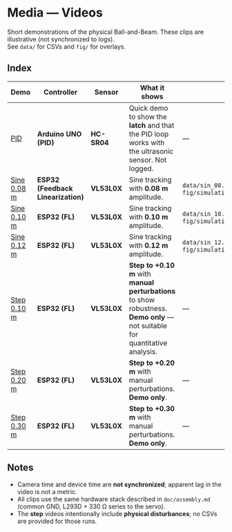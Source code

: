 # Media — Videos

Short demonstrations of the physical Ball-and-Beam. These clips are illustrative (not synchronized to logs).  
See `data/` for CSVs and `fig/` for overlays.

## Index

| Demo                                                                                  | Controller                         | Sensor      | What it shows                                                                                                                 | Linked data                                                  |
| ------------------------------------------------------------------------------------- | ----------------------------------- | ----------- | ----------------------------------------------------------------------------------------------------------------------------- | ------------------------------------------------------------ |
| [PID](PID/)                                                                           | **Arduino UNO (PID)**              | **HC-SR04** | Quick demo to show the **latch** and that the PID loop works with the ultrasonic sensor. Not logged.                          | —                                                            |
| [Sine 0.08 m](Sine/8cm/)                                                               | **ESP32 (Feedback Linearization)** | **VL53L0X** | Sine tracking with **0.08 m** amplitude.                                                                                      | `data/sin_08.csv`, `fig/simulation_vs_measured_sine08cm.png` |
| [Sine 0.10 m](Sine/10cm/)                                                              | **ESP32 (FL)**                     | **VL53L0X** | Sine tracking with **0.10 m** amplitude.                                                                                      | `data/sin_10.csv`, `fig/simulation_vs_measured_sine10cm.png` |
| [Sine 0.12 m](Sine/12cm/)                                                              | **ESP32 (FL)**                     | **VL53L0X** | Sine tracking with **0.12 m** amplitude.                                                                                      | `data/sin_12.csv`, `fig/simulation_vs_measured_sine12cm.png` |
| [Step 0.10 m](Step/10cm/)                                                              | **ESP32 (FL)**                     | **VL53L0X** | **Step to +0.10 m** with **manual perturbations** to show robustness. **Demo only** — not suitable for quantitative analysis. | —                                                            |
| [Step 0.20 m](Step/20cm/)                                                              | **ESP32 (FL)**                     | **VL53L0X** | **Step to +0.20 m** with manual perturbations. **Demo only**.                                                                 | —                                                            |
| [Step 0.30 m](Step/30cm/)                                                              | **ESP32 (FL)**                     | **VL53L0X** | **Step to +0.30 m** with manual perturbations. **Demo only**.                                                                 | —                                                            |

## Notes

* Camera time and device time are **not synchronized**; apparent lag in the video is not a metric.
* All clips use the same hardware stack described in `doc/assembly.md` (common GND, L293D + 330 Ω series to the servo).
* The **step** videos intentionally include **physical disturbances**; no CSVs are provided for those runs.
